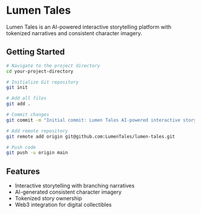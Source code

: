 # Lumen Tales

Lumen Tales is an AI-powered interactive storytelling platform with tokenized narratives and consistent character imagery.

## Getting Started

```bash
# Navigate to the project directory
cd your-project-directory

# Initialize Git repository
git init

# Add all files
git add .

# Commit changes
git commit -m "Initial commit: Lumen Tales AI-powered interactive storytelling platform"

# Add remote repository
git remote add origin git@github.com:LumenTales/lumen-tales.git

# Push code
git push -u origin main
```

## Features

- Interactive storytelling with branching narratives
- AI-generated consistent character imagery
- Tokenized story ownership
- Web3 integration for digital collectibles 